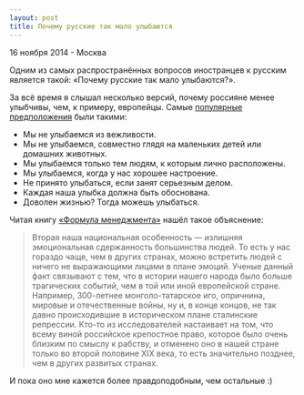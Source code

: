 ```yaml
---
layout: post
title: Почему русские так мало улыбаются
---
```


<p class="meta">16 ноября 2014 - Москва</p>

Одним из самых распространённых вопросов иностранцев к русским является такой:
«Почему русские так мало улыбаются?».

За всё время я слышал несколько версий, почему россияне менее улыбчивы,
чем, к примеру, европейцы. Самые [популярные предположения](http://www.kp.ru/daily/26243.3/3123356/)
были такими:

- Мы не улыбаемся из вежливости.
- Мы не улыбаемся, совместно глядя на маленьких детей или домашних животных.
- Мы улыбаемся только тем людям, к которым лично расположены.
- Мы улыбаемся, когда у нас хорошее настроение.
- Не принято улыбаться, если занят серьезным делом.
- Каждая наша улыбка должна быть обоснована.
- Доволен жизнью? Тогда можешь улыбаться.

Читая книгу [«Формула менеджмента»](http://www.mann-ivanov-ferber.ru/books/formula_menedzhmenta/)
нашёл такое объяснение:

> Вторая наша национальная особенность — излишняя эмоциональная сдержанность
> большинства людей. То есть у нас гораздо чаще, чем в других странах,
> можно встретить людей с ничего не выражающими лицами в плане эмоций.
> Ученые данный факт связывают с тем, что в истории нашего народа было
> больше трагических событий, чем в той или иной европейской стране.
> Например, 300-летнее монголо-татарское иго, опричнина, мировые и
> отечественные войны, ну и, в конце концов, не так давно происходившие
> в историческом плане сталинские репрессии. Кто-то из исследователей
> настаивает на том, что всему виной российское крепостное право,
> которое было очень близким по смыслу к рабству, и отменено оно в
> нашей стране только во второй половине XIX века, то есть значительно позднее,
> чем в других развитых странах.

И пока оно мне кажется более правдоподобным, чем остальные :)
